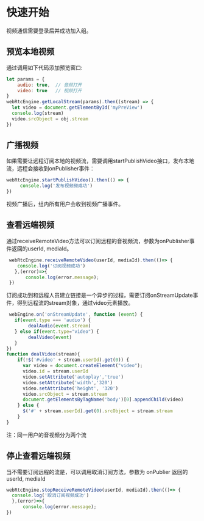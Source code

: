 # 快速开始

视频通信需要登录后并成功加入组。

## 预览本地视频

通过调用如下代码添加预览窗口:

```js
let params = {
    audio: true,  // 音频打开
    video: true   // 视频打开
}
webRtcEngine.getLocalStream(params).then((stream) => {
  let video = document.getElementById('myPreView')
  console.log(stream)
  video.srcObject = obj.stream
})
```

## 广播视频

如果需要让远程订阅本地的视频流，需要调用startPublishVideo接口，发布本地流，远程会接收到onPublisher事件：

```js
webRtcEngine.startPublishVideo().then(() => {
     console.log('发布视频频成功')
})
```

视频广播后，组内所有用户会收到视频广播事件。

## 查看远端视频

通过receiveRemoteVideo方法可以订阅远程的音视频流，参数为onPublisher事件返回的userId, mediaId。

```js
 webRtcEngine.receiveRemoteVideo(userId, mediaId).then(()=> {
    console.log('订阅视频成功')
   },(error)=>{
       console.log(error.message);
 })
```

订阅成功到和远程人员建立链接是一个异步的过程，需要订阅onStreamUpdate事件，得到远程流的stream对象，通过video元素播放。

```js
 webEngine.on('onStreamUpdate', function (event) {
   if(event.type === 'audio') {
        dealAudio(event.stream)     
   } else if(event.type="video") {
        dealVideo(event)
   }
})
function dealVideo(stream){
    if(!$('#video' + stream.userId).get(0)) {
      var video = document.createElement("video");
      video.id = stream.userId
      video.setAttribute('autoplay','true')
      video.setAttribute('width','320')
      video.setAttribute('height', '320')
      video.srcObject = stream.stream
      document.getElementsByTagName('body')[0].appendChild(video)
    } else {
      $('#' + stream.userId).get(0).srcObject = stream.stream
    }
}
```

注：同一用户的音视频分为两个流

## 停止查看远端视频

当不需要订阅远程的流是，可以调用取消订阅方法，参数为 onPublier 返回的userId, mediaId

```js
webRtcEngine.stopReceiveRemoteVideo(userId, mediaId).then(()=> {
  console.log('取消订阅视频成功')
  },(error)=>{
      console.log(error.message);
})
```
